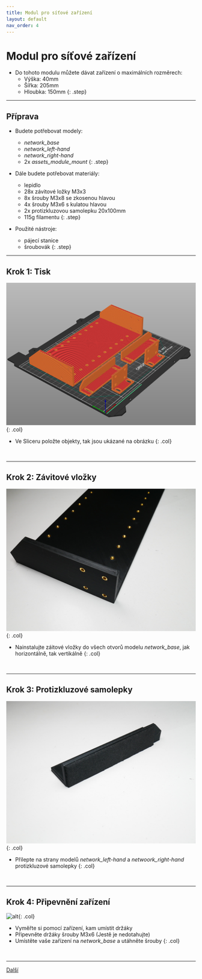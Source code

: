 ```yaml
---
title: Modul pro síťové zařízení
layout: default
nav_order: 4
---
```


# Modul pro síťové zařízení
- Do tohoto modulu můžete dávat zařízení o maximálních rozměrech:
    - Výška: 40mm
    - Šířka: 205mm
    - Hloubka: 150mm
{: .step}

---

## **Příprava**

- Budete potřebovat modely:
    - *network_base*
    - *network_left-hand*
    - *network_right-hand*
    - 2x *assets_module_mount*
{: .step}

- Dále budete potřebovat materiály:
  - lepidlo
  - 28x závitové ložky M3x3
  - 8x šrouby M3x8 se zkosenou hlavou
  - 4x šrouby M3x6 s kulatou hlavou
  - 2x protizkluzovou samolepku 20x100mm
  - 115g filamentu
{: .step}

- Použité nástroje:
  - pájecí stanice
  - šroubovák
{: .step}

---

## **Krok 1:** Tisk
![alt](/images/network_print1.png){: .col}
- Ve Sliceru položte objekty, tak jsou ukázané na obrázku
{: .col}
<br style="clear: left;" />

---

## **Krok 2:** Závitové vložky
![alt](/images/P1470449.JPG){: .col}
- Nainstalujte záitové vložky do všech otvorů modelu *network_base*, jak horizontálně, tak vertikálně
{: .col}
<br style="clear: left;" />

---

## **Krok 3:** Protizkluzové samolepky
![alt](/images/P1470454.JPG){: .col}
- Přilepte na strany modelů *network_left-hand* a *netwoork_right-hand* protizkluzové samolepky
{: .col}
<br style="clear: left;" />

---

## **Krok 4:** Připevnění zařízení
![alt](/images/P1470456.JPG){: .col}
- Vyměřte si pomocí zařízení, kam umístit držáky
- Připevněte držáky šrouby M3x6 (Jestě je nedotahujte)
- Umístěte vaše zařízení na *network_base* a utáhněte šrouby
{: .col}
<br style="clear: left;" />

---

[Další]()